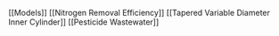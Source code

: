 [[Models]]
[[Nitrogen Removal Efficiency]]
[[Tapered Variable Diameter Inner Cylinder]]
[[Pesticide Wastewater]]
